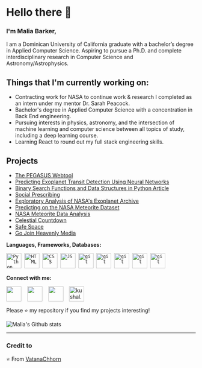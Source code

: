 # Hello there 👋 

### I'm Malia Barker, 

I am a Dominican University of California graduate with a bachelor’s degree in Applied Computer Science. Aspiring to pursue a Ph.D. and complete interdisciplinary research in Computer Science and Astronomy/Astrophysics.

## Things that I'm currently working on: 
* Contracting work for NASA to continue work & research I completed as an intern under my mentor Dr. Sarah Peacock.
* Bachelor's degree in Applied Computer Science with a concentration in Back End engineering.
* Pursuing interests in physics, astronomy, and the intersection of machine learning and computer science between all topics of study, including a deep learning course.
* Learning React to round out my full stack engineering skills.

## Projects
* [The PEGASUS Webtool](https://phoenixpegasusgrid.com/)
* [Predicting Exoplanet Transit Detection Using Neural Networks](https://medium.com/@maliarosebarker/predicting-exoplanet-transit-detection-using-neural-networks-36c44f620924)
* [Binary Search Functions and Data Structures in Python Article](https://medium.com/@maliarosebarker/binary-search-functions-and-data-structures-in-python-803ba1c3a)
* [Social Prescribing](https://app.socialprescribingusa.com/#/)
* [Exploratory Analysis of NASA's Exoplanet Archive](https://medium.com/@maliarosebarker/an-exploratory-analysis-of-nasas-exoplanet-archive-f1ea533c8e51)
* [Predicting on the NASA Meteorite Dataset](https://www.kaggle.com/code/maliabarker/predicting-on-the-nasa-meteorite-dataset)
* [NASA Meteorite Data Analysis](https://www.kaggle.com/code/maliabarker/nasa-meteorite-data-analysis-and-visualization)
* [Celestial Countdown](http://celestial-calendar.dev.maliabarker.me/)
* [Safe Space](http://safespace.dev.maliabarker.me/)
* [Go Join Heavenly Media](https://gjhm.herokuapp.com/)


 **Languages, Frameworks, Databases:**
<p align="left">
  <code><img src="https://cdn.jsdelivr.net/npm/simple-icons@7.9.0/icons/html5.svg" alt="Python" width="40" height="40" /></code>&nbsp;
  <code><img src="https://cdn.jsdelivr.net/npm/simple-icons@7.9.0/icons/css3.svg" alt="HTML" width="40" height="40" /></code>&nbsp;
  <code><img src="https://cdn.jsdelivr.net/npm/simple-icons@7.9.0/icons/python.svg" alt="CSS" width="40" height="40"/></code>&nbsp;
  <code><img src="https://cdn.jsdelivr.net/npm/simple-icons@7.9.0/icons/javascript.svg" alt="JS" width="40" height="40" /></code>&nbsp;
  <code><img src="https://cdn.jsdelivr.net/npm/simple-icons@7.9.0/icons/express.svg" alt="git" width="40" height="40" /></code>&nbsp;
  <code><img src="https://cdn.jsdelivr.net/npm/simple-icons@7.9.0/icons/flask.svg" alt="git" width="40" height="40" /></code>&nbsp;
  <code><img src="https://cdn.jsdelivr.net/npm/simple-icons@7.9.0/icons/sqlite.svg" alt="git" width="40" height="40" /></code>&nbsp;
  <code><img src="https://cdn.jsdelivr.net/npm/simple-icons@7.9.0/icons/mongodb.svg" alt="git" width="40" height="40" /></code>&nbsp;
  <code><img src="https://cdn.jsdelivr.net/npm/simple-icons@7.9.0/icons/git.svg" alt="git" width="40" height="40" /></code>&nbsp;
</p>

**Connect with me:**
<p align="left">
<a href="https://www.linkedin.com/in/malia-barker-00b02621a/" target="blank"><img align="center" src="https://cdn.jsdelivr.net/npm/simple-icons@7.9.0/icons/linkedin.svg" alt="" height="40" width="40" /></a> &nbsp;&nbsp;
<a href="https://github.com/maliabarker" target="blank"><img align="center" src="https://cdn.jsdelivr.net/npm/simple-icons@7.9.0/icons/github.svg" alt="" height="40" width="40" /></a> &nbsp;&nbsp;
  <a href="https://medium.com/@maliarosebarker" target="blank"><img align="center" src="https://cdn.jsdelivr.net/npm/simple-icons@7.9.0/icons/medium.svg" height="40" width="40" /></a> &nbsp;&nbsp;
   <a href="https://www.kaggle.com/maliabarker" target="blank"><img align="center" src="https://cdn.jsdelivr.net/npm/simple-icons@7.9.0/icons/kaggle.svg" alt="kushal.bhanot.98" height="40" width="40" /></a> &nbsp;&nbsp;
</p>


Please ⭐ my repository if you find my projects interesting!  

![Malia's Github stats](https://github-readme-stats.vercel.app/api?username=maliabarker&show_icons=true)

---

### Credit to 
⭐️ From [VatanaChhorn](https://github.com/Vatanachhorn)

